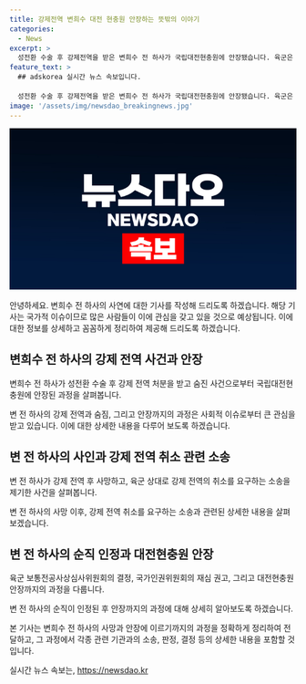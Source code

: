 ```yaml
---
title: 강제전역 변희수 대전 현충원 안장하는 뜻밖의 이야기
categories:
  - News
excerpt: >
  성전환 수술 후 강제전역을 받은 변희수 전 하사가 국립대전현충원에 안장됐습니다. 육군은 강제 전역의 취소소송을 제기한 변 전 하사가 집에서 숨진 채 발견된 후 사건을 일반사망으로 분류했으나, 국가인권위원회의 권고에 따라 순직을 인정했고, 유가족이 이장 절차 협의를 거쳐 안장되었습니다. 관련하여 국가보훈부와 이장 절차 협의가 이뤄졌습니다.
feature_text: >
  ## adskorea 실시간 뉴스 속보입니다.

  성전환 수술 후 강제전역을 받은 변희수 전 하사가 국립대전현충원에 안장됐습니다. 육군은 강제 전역의 취소소송을 제기한 변 전 하사가 집에서 숨진 채 발견된 후 사건을 일반사망으로 분류했으나, 국가인권위원회의 권고에 따라 순직을 인정했고, 유가족이 이장 절차 협의를 거쳐 안장되었습니다. 관련하여 국가보훈부와 이장 절차 협의가 이뤄졌습니다.
image: '/assets/img/newsdao_breakingnews.jpg'
---
```


<p><img src="/assets/img/newsdao_breakingnews.jpg" alt="adskorea 속보" /></p>

<p>안녕하세요. 변희수 전 하사의 사연에 대한 기사를 작성해 드리도록 하겠습니다. 해당 기사는 국가적 이슈이므로 많은 사람들이 이에 관심을 갖고 있을 것으로 예상됩니다. 이에 대한 정보를 상세하고 꼼꼼하게 정리하여 제공해 드리도록 하겠습니다.</p>

<h2 data-ke-size="size26">변희수 전 하사의 강제 전역 사건과 안장</h2>

<p>변희수 전 하사가 성전환 수술 후 강제 전역 처분을 받고 숨진 사건으로부터 국립대전현충원에 안장된 과정을 살펴봅니다.</p>

<p data-ke-size="size16">변 전 하사의 강제 전역과 숨짐, 그리고 안장까지의 과정은 사회적 이슈로부터 큰 관심을 받고 있습니다. 이에 대한 상세한 내용을 다루어 보도록 하겠습니다.</p>

<h2 data-ke-size="size26">변 전 하사의 사인과 강제 전역 취소 관련 소송</h2>

<p>변 전 하사가 강제 전역 후 사망하고, 육군 상대로 강제 전역의 취소를 요구하는 소송을 제기한 사건을 살펴봅니다.</p>

<p data-ke-size="size16">변 전 하사의 사망 이후, 강제 전역 취소를 요구하는 소송과 관련된 상세한 내용을 살펴보겠습니다.</p>

<h2 data-ke-size="size26">변 전 하사의 순직 인정과 대전현충원 안장</h2>

<p>육군 보통전공사상심사위원회의 결정, 국가인권위원회의 재심 권고, 그리고 대전현충원 안장까지의 과정을 다룹니다.</p>

<p data-ke-size="size16">변 전 하사의 순직이 인정된 후 안장까지의 과정에 대해 상세히 알아보도록 하겠습니다.</p>

<p>본 기사는 변희수 전 하사의 사망과 안장에 이르기까지의 과정을 정확하게 정리하여 전달하고, 그 과정에서 각종 관련 기관과의 소송, 판정, 결정 등의 상세한 내용을 포함할 것입니다.</p>
실시간 뉴스 속보는, <a href="https://newsdao.kr" rel="dofollow">https://newsdao.kr</a>


